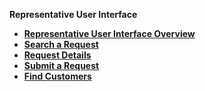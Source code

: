 
<strong>Representative User Interface<strong>
<ul>
<li><a href="/articles/DPM/03_Representantive_User_Interface/01_Representative_User_Interface_Overview.md">Representative User Interface Overview</a></li>
<li><a href="/articles/DPM/03_Representantive_User_Interface/02_Representative_User_Interface_Request_list.md">Search a Request</li>
<li><a href="/articles/DPM/03_Representantive_User_Interface/02_2_Representative_User_Interface_Request_Details.md">Request Details</li>
<li><a href="/articles/DPM/03_Representantive_User_Interface/03_Representative_User_Interface_Submit.md">Submit a Request</li>
<li><a href="/articles/DPM/03_Representantive_User_Interface/04_Representative_User_Interface_Customer_Search.md">Find Customers</li>

</ul>
